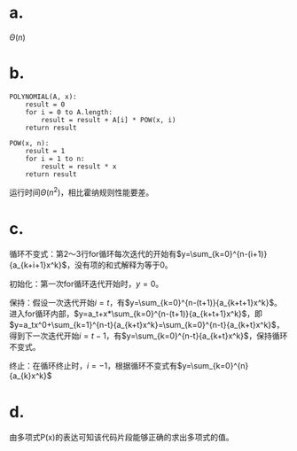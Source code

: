 # a.

$\Theta{(n)}$

# b.

```
POLYNOMIAL(A, x):
    result = 0
    for i = 0 to A.length:
        result = result + A[i] * POW(x, i)
    return result

POW(x, n):
    result = 1
    for i = 1 to n:
        result = result * x
    return result
```

运行时间$\Theta{(n^2)}$，相比霍纳规则性能要差。

# c.

循环不变式：第2～3行for循环每次迭代的开始有$y=\sum_{k=0}^{n-(i+1)}{a_{k+i+1}x^k}$，没有项的和式解释为等于0。

初始化：第一次for循环迭代开始时，$y=0$。

保持：假设一次迭代开始$i=t$，有$y=\sum_{k=0}^{n-(t+1)}{a_{k+t+1}x^k}$。进入for循环内部，$y=a_t+x*\sum_{k=0}^{n-(t+1)}{a_{k+t+1}x^k}$，即$y=a_tx^0+\sum_{k=1}^{n-t}{a_{k+t}x^k}=\sum_{k=0}^{n-t}{a_{k+t}x^k}$，得到下一次迭代开始$i = t-1$，有$y=\sum_{k=0}^{n-t}{a_{k+t}x^k}$，保持循环不变式。

终止：在循环终止时，$i=-1$，根据循环不变式有$y=\sum_{k=0}^{n}{a_{k}x^k}$

# d.

由多项式P(x)的表达可知该代码片段能够正确的求出多项式的值。